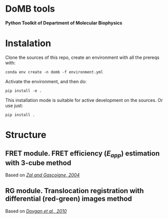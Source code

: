 DoMB tools
==========

__Python Toolkit of Department of Molecular Biophysics__




# Instalation
Clone the sources of this repo, create an environment with all the prereqs with:

`conda env create -n domb -f environment.yml`

Activate the environment, and then do:

`pip install -e .`

This installation mode is suitable for active development on the sources.
Or use just:

`pip install .`



# Structure
## FRET module. FRET efficiency ($E_{app}$) estimation with 3-cube method
Based on _[Zal and Gascoigne, 2004](https://pubmed.ncbi.nlm.nih.gov/15189889/)_


## RG module. Translocation registration with differential (red-green) images method
Based on _[Dovgan et al., 2010](https://pubmed.ncbi.nlm.nih.gov/20704590/)_